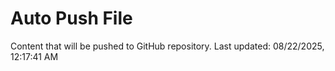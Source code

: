 # Auto Push File

Content that will be pushed to GitHub repository.
Last updated: 08/22/2025, 12:17:41 AM